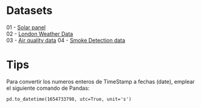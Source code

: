 # Datasets
01 - [Solar panel](https://www.kaggle.com/datasets/fvcoppen/solarpanelspower/data) <br>
02 - [London Weather Data](https://www.kaggle.com/datasets/emmanuelfwerr/london-weather-data) <br>
03 - [Air quality data](https://www.kaggle.com/datasets/fedesoriano/air-quality-data-set) <be>
04 - [Smoke Detection data](https://www.kaggle.com/datasets/deepcontractor/smoke-detection-dataset)

# Tips
Para convertir los numeros enteros de TimeStamp a fechas (date), emplear el siguiente comando de Pandas:
````
pd.to_datetime(1654733798, utc=True, unit='s')
````
